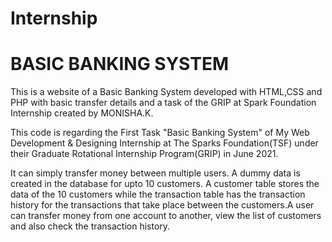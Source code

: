 # Internship
# BASIC BANKING SYSTEM
   This is a website of a Basic Banking System developed with HTML,CSS and PHP with basic transfer details and a task of the GRIP at Spark Foundation Internship created by MONISHA.K.


   This code is regarding the First Task "Basic Banking System" of My Web Development & Designing Internship at The Sparks Foundation(TSF) under their Graduate Rotational Internship Program(GRIP) in June 2021.


   It can simply transfer money between multiple users. A dummy data is created in the database for upto 10 customers. A customer table stores the data of the 10 customers while the transaction table has the transaction history for the transactions that take place between the customers.A user can transfer money from one account to another, view the list of customers and also check the transaction history.
